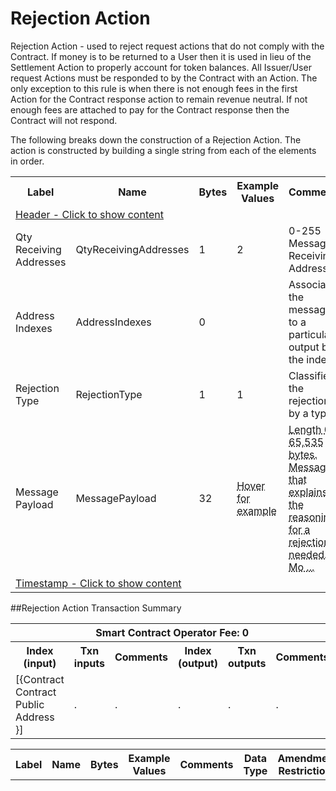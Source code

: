 


# Rejection Action

Rejection Action - used to reject request actions that do not comply with the Contract. If money is to be returned to a User then it is used in lieu of the Settlement Action to properly account for token balances. All Issuer/User request Actions must be responded to by the Contract with an Action.  The only exception to this rule is when there is not enough fees in the first Action for the Contract response action to remain revenue neutral.  If not enough fees are attached to pay for the Contract response then the Contract will not respond.

The following breaks down the construction of a Rejection Action. The action is constructed by building a single string from each of the elements in order.

<div class="ritz grid-container" dir="ltr">
    <table class="waffle" cellspacing="0" cellpadding="0" table-layout=fixed width=100%>
         <tr style='height:19px;'>
            <th style="width:9%" class="s0">Label</th>
            <th style="width:9%" class="s1">Name</th>
            <th style="width:2%" class="s1">Bytes</th>
            <th style="width:25%" class="s1">Example Values</th>
            <th style="width:36%" class="s1">Comments</th>
            <th style="width:5%" class="s1">Data Type</th>
            <th class="s1">Amendment Restrictions</th>
        </tr>
        <tr>
            <td class="m5" colspan="7">
                <a href="javascript:;" data-popover="type-Header">
                   Header - Click to show content
                </a>
             </td>
        </tr>
        <tr>
            <td class="m9">Qty Receiving Addresses</td>
            <td class="m10">QtyReceivingAddresses</td>
            <td class="m10">1</td>
            <td class="m10">2</td>
            <td class="m10">0-255 Message Receiving Addresses</td>
            <td class="m10">uint8</td>
            <td class="m10"></td>
        </tr>
        <tr>
            <td class="m9">Address Indexes</td>
            <td class="m10">AddressIndexes</td>
            <td class="m10">0</td>
            <td class="m10"></td>
            <td class="m10">Associates the message to a particular output by the index.</td>
            <td class="m10">uint16[]</td>
            <td class="m10"></td>
        </tr>
        <tr>
            <td class="m9">Rejection Type</td>
            <td class="m10">RejectionType</td>
            <td class="m10">1</td>
            <td class="m10">1</td>
            <td class="m10">Classifies the rejection by a type.</td>
            <td class="m10">uint</td>
            <td class="m10"></td>
        </tr>
        <tr>
            <td class="m9">Message Payload</td>
            <td class="m10">MessagePayload</td>
            <td class="m10">32</td>
            <td class="m10"><abbr title="Sorry, you don't have enough tokens.">Hover for example</abbr></td>
            <td class="m10"><abbr title="Length 0-65,535 bytes. Message that explains the reasoning for a rejection, if needed.  Most rejection types will be captured by the Rejection Type Subfield.">Length 0-65,535 bytes. Message that explains the reasoning for a rejection, if needed.  Mo ...</abbr></td>
            <td class="m10">varchar</td>
            <td class="m10"></td>
        </tr>
        <tr>
            <td class="m5" colspan="7">
                <a href="javascript:;" data-popover="type-Timestamp">
                   Timestamp - Click to show content
                </a>
            </td>
        </tr>
    </table>
</div>

##Rejection Action Transaction Summary

<div class="ritz grid-container" dir="ltr">
    <table class="waffle" cellspacing="0" cellpadding="0" table-layout=fixed width=100%>
         <tr style='height:19px;'>
            <th class="s0" colspan="6">Smart Contract Operator Fee: 0</th>
       </tr>
         <tr style='height:19px;'>
            <th style="width:10%" class="s0">Index (input)</th>
            <th style="width:20%" class="s1">Txn inputs</th>
            <th style="width:20%" class="s1">Comments</th>
            <th style="width:10%" class="s1">Index (output)</th>
            <th style="width:20%" class="s1">Txn outputs</th>
            <th class="s1">Comments</th>
       </tr>
       <tr>
            <td class="m5">[{Contract Contract Public Address }]</td>
            <td class="m6">.</td>
            <td class="m6">.</td>
            <td class="m10">.</td>
            <td class="m10">.</td>
            <td class="m10">.</td>
        </tr>
    </table>
</div>



<div class="ui modal" id="type-Header">
    <i class="close icon"></i>
    <div class="content docs-content">
        <table class="ui table">
            <tr style='height:19px;'>
                <th style="width:5%" class="s1">Label</th>
                <th style="width:9%" class="s1">Name</th>
                <th style="width:3%" class="s1">Bytes</th>
                <th style="width:33%" class="s1">Example Values</th>
                <th style="width:26%" class="s1">Comments</th>
                <th style="width:5%" class="s1">Data Type</th>
                <th class="s2">Amendment Restrictions</th>
            </tr>
        </table>
    </div>
</div>

